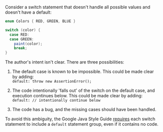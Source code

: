 Consider a switch statement that doesn't handle all possible values and doesn't
have a default:

```java
enum Colors { RED, GREEN, BLUE }

switch (color) {
  case RED:
  case GREEN:
    paint(color);
    break;
}
```

The author's intent isn't clear. There are three possibilities:

1.  The default case is known to be impossible. This could be made clear by
    adding: \
    `default: throw new AssertionError();`

2.  The code intentionally 'falls out' of the switch on the default case, and
    execution continues below. This could be made clear by adding: \
    `default: // intentionally continue below`

3.  The code has a bug, and the missing cases should have been handled.

To avoid this ambiguity, the Google Java Style Guide [requires][style] each
switch statement to include a `default` statement group, even if it contains no
code.

[style]: https://google.github.io/styleguide/javaguide.html#s4.8.4.3-switch-default
